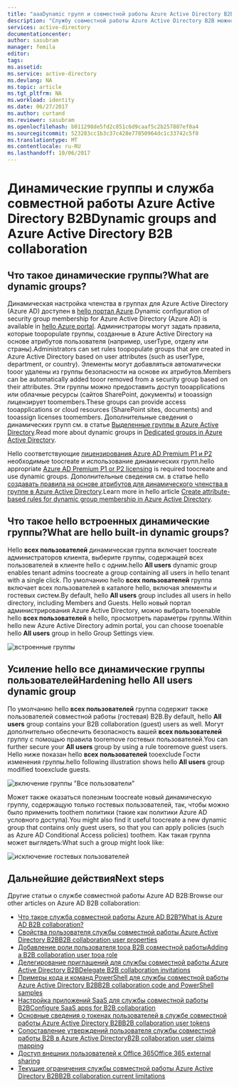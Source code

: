 ```yaml
---
title: "aaaDynamic групп и совместной работы Azure Active Directory B2B | Документы Microsoft"
description: "Службу совместной работы Azure Active Directory B2B можно использовать с динамическими группами Azure AD."
services: active-directory
documentationcenter: 
author: sasubram
manager: femila
editor: 
tags: 
ms.assetid: 
ms.service: active-directory
ms.devlang: NA
ms.topic: article
ms.tgt_pltfrm: NA
ms.workload: identity
ms.date: 06/27/2017
ms.author: curtand
ms.reviewer: sasubram
ms.openlocfilehash: b011298de5fd2c851c6d9caaf5c2b257807ef0a4
ms.sourcegitcommit: 523283cc1b3c37c428e77850964dc1c33742c5f0
ms.translationtype: MT
ms.contentlocale: ru-RU
ms.lasthandoff: 10/06/2017
---
```

# <a name="dynamic-groups-and-azure-active-directory-b2b-collaboration"></a><span data-ttu-id="8019a-103">Динамические группы и служба совместной работы Azure Active Directory B2B</span><span class="sxs-lookup"><span data-stu-id="8019a-103">Dynamic groups and Azure Active Directory B2B collaboration</span></span>

## <a name="what-are-dynamic-groups"></a><span data-ttu-id="8019a-104">Что такое динамические группы?</span><span class="sxs-lookup"><span data-stu-id="8019a-104">What are dynamic groups?</span></span>
<span data-ttu-id="8019a-105">Динамическая настройка членства в группах для Azure Active Directory (Azure AD) доступен в [hello портал Azure](https://portal.azure.com).</span><span class="sxs-lookup"><span data-stu-id="8019a-105">Dynamic configuration of security group membership for Azure Active Directory (Azure AD) is available in [hello Azure portal](https://portal.azure.com).</span></span> <span data-ttu-id="8019a-106">Администраторы могут задать правила, которые toopopulate группы, созданные в Azure Active Directory на основе атрибутов пользователя (например, userType, отделу или страны).</span><span class="sxs-lookup"><span data-stu-id="8019a-106">Administrators can set rules toopopulate groups that are created in Azure Active Directory based on user attributes (such as userType, department, or country).</span></span> <span data-ttu-id="8019a-107">Элементы могут добавляться автоматически tooor удалены из группы безопасности на основе их атрибутов.</span><span class="sxs-lookup"><span data-stu-id="8019a-107">Members can be automatically added tooor removed from a security group based on their attributes.</span></span> <span data-ttu-id="8019a-108">Эти группы можно предоставить доступ tooapplications или облачные ресурсы (сайтов SharePoint, документы) и tooassign лицензирует toomembers.</span><span class="sxs-lookup"><span data-stu-id="8019a-108">These groups can provide access tooapplications or cloud resources (SharePoint sites, documents) and tooassign licenses toomembers.</span></span> <span data-ttu-id="8019a-109">Дополнительные сведения о динамических групп см. в статье [Выделенные группы в Azure Active Directory](active-directory-accessmanagement-dedicated-groups.md).</span><span class="sxs-lookup"><span data-stu-id="8019a-109">Read more about dynamic groups in [Dedicated groups in Azure Active Directory](active-directory-accessmanagement-dedicated-groups.md).</span></span>

<span data-ttu-id="8019a-110">Hello соответствующие [лицензирования Azure AD Premium P1 и P2](https://azure.microsoft.com/pricing/details/active-directory/) необходимые toocreate и использование динамических групп.</span><span class="sxs-lookup"><span data-stu-id="8019a-110">hello appropriate [Azure AD Premium P1 or P2 licensing](https://azure.microsoft.com/pricing/details/active-directory/) is required toocreate and use dynamic groups.</span></span> <span data-ttu-id="8019a-111">Дополнительные сведения см. в статье hello [создавать правила на основе атрибутов для динамического членства в группе в Azure Active Directory](active-directory-groups-dynamic-membership-azure-portal.md).</span><span class="sxs-lookup"><span data-stu-id="8019a-111">Learn more in hello article [Create attribute-based rules for dynamic group membership in Azure Active Directory](active-directory-groups-dynamic-membership-azure-portal.md).</span></span>

## <a name="what-are-hello-built-in-dynamic-groups"></a><span data-ttu-id="8019a-112">Что такое hello встроенных динамические группы?</span><span class="sxs-lookup"><span data-stu-id="8019a-112">What are hello built-in dynamic groups?</span></span>
<span data-ttu-id="8019a-113">Hello **всех пользователей** динамическая группа включает toocreate администраторов клиента, выберите группы, содержащей всех пользователей в клиенте hello с одним.</span><span class="sxs-lookup"><span data-stu-id="8019a-113">hello **All users** dynamic group enables tenant admins toocreate a group containing all users in hello tenant with a single click.</span></span> <span data-ttu-id="8019a-114">По умолчанию hello **всех пользователей** группа включает всех пользователей в каталоге hello, включая элементы и гостевых систем.</span><span class="sxs-lookup"><span data-stu-id="8019a-114">By default, hello **All users** group includes all users in hello directory, including Members and Guests.</span></span>
<span data-ttu-id="8019a-115">Hello новый портал администрирования Azure Active Directory, можно выбрать tooenable hello **всех пользователей** в hello, просмотреть параметры группы.</span><span class="sxs-lookup"><span data-stu-id="8019a-115">Within hello new Azure Active Directory admin portal, you can choose tooenable hello **All users** group in hello Group Settings view.</span></span>

![встроенные группы](media/active-directory-b2b-dynamic-groups/built-in-groups.png)

## <a name="hardening-hello-all-users-dynamic-group"></a><span data-ttu-id="8019a-117">Усиление hello все динамические группы пользователей</span><span class="sxs-lookup"><span data-stu-id="8019a-117">Hardening hello All users dynamic group</span></span>
<span data-ttu-id="8019a-118">По умолчанию hello **всех пользователей** группа содержит также пользователей совместной работы (гостевая) B2B.</span><span class="sxs-lookup"><span data-stu-id="8019a-118">By default, hello **All users** group contains your B2B collaboration (guest) users as well.</span></span> <span data-ttu-id="8019a-119">Могут дополнительно обеспечить безопасность вашей **всех пользователей** группу с помощью правила tooremove гостевых пользователей.</span><span class="sxs-lookup"><span data-stu-id="8019a-119">You can further secure your **All users** group by using a rule tooremove guest users.</span></span> <span data-ttu-id="8019a-120">Hello ниже показан hello **всех пользователей** tooexclude Гости изменения группы.</span><span class="sxs-lookup"><span data-stu-id="8019a-120">hello following illustration shows hello **All users** group modified tooexclude guests.</span></span>

![включение группы "Все пользователи"](media/active-directory-b2b-dynamic-groups/enable-all-users-group.png)

<span data-ttu-id="8019a-122">Может также оказаться полезным toocreate новый динамическую группу, содержащую только гостевых пользователей, так, чтобы можно было применить toothem политики (такие как политики Azure AD условного доступа).</span><span class="sxs-lookup"><span data-stu-id="8019a-122">You might also find it useful toocreate a new dynamic group that contains only guest users, so that you can apply policies (such as Azure AD Conditional Access policies) toothem.</span></span>
<span data-ttu-id="8019a-123">Как такая группа может выглядеть:</span><span class="sxs-lookup"><span data-stu-id="8019a-123">What such a group might look like:</span></span>

![исключение гостевых пользователей](media/active-directory-b2b-dynamic-groups/exclude-guest-users.png)

## <a name="next-steps"></a><span data-ttu-id="8019a-125">Дальнейшие действия</span><span class="sxs-lookup"><span data-stu-id="8019a-125">Next steps</span></span>

<span data-ttu-id="8019a-126">Другие статьи о службе совместной работы Azure AD B2B:</span><span class="sxs-lookup"><span data-stu-id="8019a-126">Browse our other articles on Azure AD B2B collaboration:</span></span>

* [<span data-ttu-id="8019a-127">Что такое служба совместной работы Azure AD B2B?</span><span class="sxs-lookup"><span data-stu-id="8019a-127">What is Azure AD B2B collaboration?</span></span>](active-directory-b2b-what-is-azure-ad-b2b.md)
* [<span data-ttu-id="8019a-128">Свойства пользователя службы совместной работы Azure Active Directory B2B</span><span class="sxs-lookup"><span data-stu-id="8019a-128">B2B collaboration user properties</span></span>](active-directory-b2b-user-properties.md)
* [<span data-ttu-id="8019a-129">Добавление роли пользователя tooa B2B совместной работы</span><span class="sxs-lookup"><span data-stu-id="8019a-129">Adding a B2B collaboration user tooa role</span></span>](active-directory-b2b-add-guest-to-role.md)
* [<span data-ttu-id="8019a-130">Делегирование приглашений для службы совместной работы Azure Active Directory B2B</span><span class="sxs-lookup"><span data-stu-id="8019a-130">Delegate B2B collaboration invitations</span></span>](active-directory-b2b-delegate-invitations.md)
* [<span data-ttu-id="8019a-131">Примеры кода и команд PowerShell для службы совместной работы Azure Active Directory B2B</span><span class="sxs-lookup"><span data-stu-id="8019a-131">B2B collaboration code and PowerShell samples</span></span>](active-directory-b2b-code-samples.md)
* [<span data-ttu-id="8019a-132">Настройка приложений SaaS для службы совместной работы B2B</span><span class="sxs-lookup"><span data-stu-id="8019a-132">Configure SaaS apps for B2B collaboration</span></span>](active-directory-b2b-configure-saas-apps.md)
* [<span data-ttu-id="8019a-133">Основные сведения о токенах пользователей в службе совместной работы Azure Active Directory B2B</span><span class="sxs-lookup"><span data-stu-id="8019a-133">B2B collaboration user tokens</span></span>](active-directory-b2b-user-token.md)
* [<span data-ttu-id="8019a-134">Сопоставление утверждений пользователя службы совместной работы B2B в Azure Active Directory</span><span class="sxs-lookup"><span data-stu-id="8019a-134">B2B collaboration user claims mapping</span></span>](active-directory-b2b-claims-mapping.md)
* [<span data-ttu-id="8019a-135">Доступ внешних пользователей к Office 365</span><span class="sxs-lookup"><span data-stu-id="8019a-135">Office 365 external sharing</span></span>](active-directory-b2b-o365-external-user.md)
* [<span data-ttu-id="8019a-136">Текущие ограничения службы совместной работы Azure Active Directory B2B</span><span class="sxs-lookup"><span data-stu-id="8019a-136">B2B collaboration current limitations</span></span>](active-directory-b2b-current-limitations.md)
